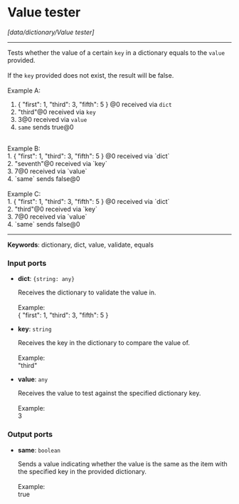 # Value tester

_[data/dictionary/Value tester]_

---

Tests whether the value of  a certain `key` in a dictionary equals to the `value` provided.<br>
<br>
If the `key` provided does not exist, the result will be false.<br>
<br>
Example A:<br>
1. { "first": 1, "third": 3, "fifth": 5 } @0 received via `dict`<br>
2. "third"@0 received via `key`<br>
3. 3@0 received via `value`<br>
4. `same` sends true@0<br>
<br>
Example B:<br>
1. { "first": 1, "third": 3, "fifth": 5 } @0 received via `dict`<br>
2. "seventh"@0 received via `key`<br>
3. 7@0 received via `value`<br>
4. `same` sends false@0<br>
<br>
Example C:<br>
1. { "first": 1, "third": 3, "fifth": 5 } @0 received via `dict`<br>
2. "third"@0 received via `key`<br>
3. 7@0 received via `value`<br>
4. `same` sends false@0<br>

---

__Keywords__: dictionary, dict, value, validate, equals

### Input ports

* __dict__: ` {string: any} `


    Receives the dictionary to validate the value in.<br>
    <br>
    Example:<br>
    { "first": 1, "third": 3, "fifth": 5 }<br>


* __key__: ` string `


    Receives the key in the dictionary to compare the value of.<br>
    <br>
    Example:<br>
    "third"<br>


* __value__: ` any `


    Receives the value to test against the specified dictionary key.<br>
    <br>
    Example:<br>
    3<br>

### Output ports

* __same__: ` boolean `


    Sends a value indicating whether the value is the same as the item with the specified key in the provided dictionary.<br>
    <br>
    Example:<br>
    true<br>
    <br>
    <br>

